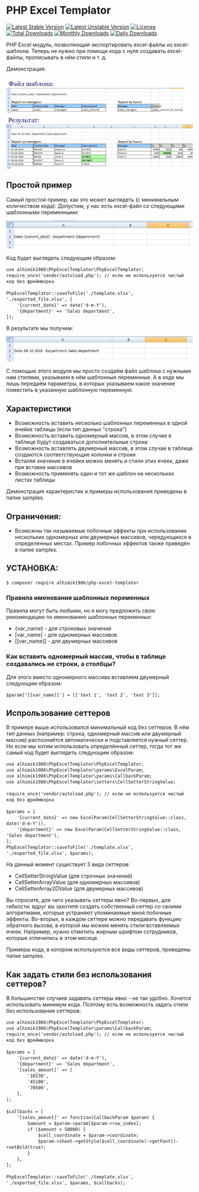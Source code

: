 # PHP Excel Templator

[![Latest Stable Version](https://poser.pugx.org/alhimik1986/php-excel-templator/v/stable)](https://packagist.org/packages/alhimik1986/php-excel-templator)
[![Latest Unstable Version](https://poser.pugx.org/alhimik1986/php-excel-templator/v/unstable)](https://packagist.org/packages/alhimik1986/php-excel-templator)
[![License](https://poser.pugx.org/alhimik1986/php-excel-templator/license)](https://packagist.org/packages/alhimik1986/php-excel-templator)
[![Total Downloads](https://poser.pugx.org/alhimik1986/php-excel-templator/downloads)](https://packagist.org/packages/alhimik1986/php-excel-templator)
[![Monthly Downloads](https://poser.pugx.org/alhimik1986/php-excel-templator/d/monthly)](https://packagist.org/packages/alhimik1986/php-excel-templator)
[![Daily Downloads](https://poser.pugx.org/alhimik1986/php-excel-templator/d/daily)](https://packagist.org/packages/alhimik1986/php-excel-templator)

PHP Excel модуль, позволяющий экспортировать excel-файлы из excel-шаблона.
Теперь не нужно при помощи кода с нуля создавать excel-файлы, прописывать в нём стили и т. д.

Демонстрация:

![Демонстрация](readme_resources/demo_ru.png)

## Простой пример
Самый простой пример, как это может выглядеть (с минимальным количеством кода):
Допустим, у нас есть excel-файл со следующими шаблонными переменными:

![Шаблон](readme_resources/template.png)

Код будет выглядеть следующим образом:
```
use alhimik1986\PhpExcelTemplator\PhpExcelTemplator;
require_once('vendor/autoload.php'); // если не используется чистый код без фреймворка

PhpExcelTemplator::saveToFile('./template.xlsx', './exported_file.xlsx', [
	'{current_date}' => date('d-m-Y'),
	'{department}' => 'Sales department',
]);
```
В результате мы получим:

![Результат](readme_resources/exported_file.png)

С помощью этого модуля мы просто создаём файл шаблона с нужными нам стилями, указываем в нём шаблонные переменные. А в коде мы лишь передаём параметры, в которых указываем какое значение поместить в указанную шаблонную переменную.

## Характеристики
- Возможность вставить несколько шаблонных переменных в одной ячейке таблицы (если тип данных "строка")
- Возможность вставить одномерный массив, в этом случае в таблице будут создаваться дополнительные строки
- Возможность вставлять двумерный массив, в этом случае в таблице создаются соответствующие колонки и строки
- Всталяя значение в ячейки можно менять и стили этих ячеек, даже при вставке массивов
- Возможность применять один и тот же шаблон на нескольких листах таблицы

Демонстрация характеристик и примеры использования приведены в папке samples.

## Ограничения:
- Возможны так называемые побочные эффекты при использовании нескольких одномерных или двумерных массивов, чередующихся в определенных местах. Пример побочных эффектов также приведён в папке samples.

## УСТАНОВКА:

```
$ composer require alhimik1986/php-excel-templator
```

### Правила именования шаблонных переменных
Правила могут быть любыми, но я могу предложить свою рекомендацию по именованию шаблонных переменных:
- {var_name} - для строковых значений
- [var_name] - для одномерных массивов
- [[var_name]] - для двумерных массивов


### Как вставить одномерный массив, чтобы в таблице создавались не строки, а столбцы?
Для этого вместо одномерного массива вставляем двумерный следующим образом:
```
$param['[[var_name]]'] = [['text 1', 'text 2', 'text 3']];
```

## Испрользование сеттеров
В примере выше использовался минимальный код без сеттеров.
В нём тип данных (например: строка, одномерный массив или двумерный массив) распознаётся автоматически и подставляется нужный сеттер.
Но если мы хотим использовать определённый сеттер, тогда тот же самый код будет выглядеть следующим образом:
```
use alhimik1986\PhpExcelTemplator\PhpExcelTemplator;
use alhimik1986\PhpExcelTemplator\params\ExcelParam;
use alhimik1986\PhpExcelTemplator\params\CallbackParam;
use alhimik1986\PhpExcelTemplator\setters\CellSetterStringValue;

require_once('vendor/autoload.php'); // если не используется чистый код без фреймворка

$params = [
	'{current_date}' => new ExcelParam(CellSetterStringValue::class, date('d-m-Y')),
	'{department}' => new ExcelParam(CellSetterStringValue::class, 'Sales department'),
];
PhpExcelTemplator::saveToFile('./template.xlsx', './exported_file.xlsx', $params);
```
На данный момент существует 3 вида сеттеров:
- CellSetterStringValue (для строчных значений)
- CellSetterArrayValue (для одномерных массивов)
- CellSetterArray2DValue (для двумерных массивов)

Вы спросите, для чего указывать сеттеры явно?
Во-первых, для гибкости: вдруг вы захотите создать собственный сеттер со своими алгоритмами, которые устраняют упоминаемые мной побочные эффекты.
Во-вторых, в каждом сеттере можно передавать функцию обратного вызова, в которой мы можем менять стили вставляемых ячеек. Например, нужно отметить жирным шрифтом сотрудников, которые отличились в этом месяце.

Примеры кода, в котором используются все виды сеттеров, приведены папке samples.

## Как задать стили без использования сеттеров?
В большинстве случаев задавать сеттеры явно - не так удобно. Хочется использовать минимум кода. Поэтому есть возможность задать стили без использования сеттеров:
```
use alhimik1986\PhpExcelTemplator\PhpExcelTemplator;
use alhimik1986\PhpExcelTemplator\params\CallbackParam;
require_once('vendor/autoload.php'); // если не используется чистый код без фреймворка

$params = [
	'{current_date}' => date('d-m-Y'),
	'{department}' => 'Sales department',
	'[sales_amount]' => [
		'10230',
		'45100',
		'70500',
	],
];

$callbacks = [
	'[sales_amount]' => function(CallbackParam $param) {
		$amount = $param->param[$param->row_index];
		if ($amount > 50000) {
			$cell_coordinate = $param->coordinate;
			$param->sheet->getStyle($cell_coordinate)->getFont()->setBold(true);
		}
	},
];

PhpExcelTemplator::saveToFile('./template.xlsx', './exported_file.xlsx', $params, $callbacks);
```
